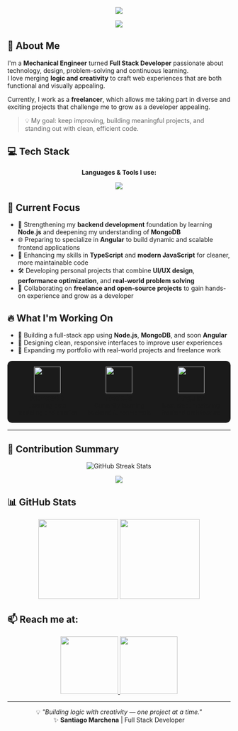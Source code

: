 <p align="center">
  <img src="https://capsule-render.vercel.app/api?type=waving&color=gradient&height=180&section=header&text=Santiago%20Marchena%20👨‍💻&fontSize=40&fontAlignY=35&desc=Mechanical%20Engineer%20|%20Full%20Stack%20Developer%20|%20Frontend%20Enthusiast&descAlignY=55&descAlign=50" />
</p>

<p align="center">
  <img src="https://readme-typing-svg.herokuapp.com?font=Fira+Code&pause=1000&color=F5E427&center=true&vCenter=true&width=700&lines=Hi,+I'm+Santiago+Marchena👋" />
</p>


## 🧠 About Me
I'm a **Mechanical Engineer** turned **Full Stack Developer** passionate about technology, design, problem-solving and continuous learning.  
I love merging **logic and creativity** to craft web experiences that are both functional and visually appealing.  

Currently, I work as a **freelancer**, which allows me taking part in diverse and exciting projects that challenge me to grow as a developer appealing.  

> 💡 My goal: keep improving, building meaningful projects, and standing out with clean, efficient code.

<!-- 
  Santiago Marchena | Full-Stack Developer | Node.js, Angular, TypeScript, MongoDB
  Portfolio | Freelance Developer | UI/UX Optimization | Web Performance
-->

## 💻 Tech Stack
<p align="center"><b>Languages & Tools I use:</b></p>
<p align="center">
  <a href="https://skillicons.dev">
    <img src="https://skillicons.dev/icons?i=js,angular,react,nodejs,mongodb,html,css,bootstrap,py,git,github,figma,vscode" />
  </a>
</p>

## 🚀 Current Focus
- 🌱 Strengthening my **backend development** foundation by learning **Node.js** and deepening my understanding of **MongoDB**
- 🌐 Preparing to specialize in **Angular** to build dynamic and scalable frontend applications
- 🧩 Enhancing my skills in **TypeScript** and **modern JavaScript** for cleaner, more maintainable code
- 🛠 Developing personal projects that combine **UI/UX design**, **performance optimization**, and **real-world problem solving**
- 🤝 Collaborating on **freelance and open-source projects** to gain hands-on experience and grow as a developer

## 🔥 What I'm Working On
- 🚀 Building a full-stack app using **Node.js**, **MongoDB**, and soon **Angular**
- 🎨 Designing clean, responsive interfaces to improve user experiences
- 🧠 Expanding my portfolio with real-world projects and freelance work

<div align="center">

<table style="background-color:#1a1a1a;border-radius:10px;padding:10px;">
<tr>
  <td align="center" width="250">
  <img src="https://skillicons.dev/icons?i=mongodb" width="60"/><br>
  <b>MongoDB</b><br>
  <sub>Learning data modeling and queries</sub>
</td>
<td align="center" width="250">
  <img src="https://skillicons.dev/icons?i=nodejs" width="60"/><br>
  <b>Node.js</b><br>
  <sub>Currently learning backend fundamentals</sub>
</td>
<td align="center" width="250">
  <img src="https://skillicons.dev/icons?i=angular" width="60"/><br>
  <b>Angular</b><br>
  <sub>Next step: mastering frontend architecture</sub>
</td>
</tr>
</table>

</div>

---

## 🧮 Contribution Summary
<p align="center">
  <img src="https://streak-stats.demolab.com/?user=smarchena&theme=transparent&background=0D1117&ring=9370DB&fire=FFD700&currStreakLabel=32CD32&sideLabels=32CD32&sideNums=FFD700&currStreakNum=FFD700&hide_border=false" alt="GitHub Streak Stats"/>
</p>
<p align="center">
  <img src="https://github-profile-summary-cards.vercel.app/api/cards/profile-details?username=smarchena&theme=radical" />
</p>

## 📊 GitHub Stats
<div align="center">  
  <img src="https://github-readme-stats.vercel.app/api?username=smarchena&show_icons=true&theme=transparent&bg_color=0D1117&title_color=32CD32&text_color=FFFFFF&icon_color=FFD700&border_color=9370DB&ring_color=9370DB&hide_border=false" height="180"/>
  <img src="https://github-readme-stats.vercel.app/api/top-langs/?username=smarchena&layout=compact&theme=transparent&bg_color=0D1117&title_color=32CD32&text_color=FFFFFF&icon_color=FFD700&border_color=9370DB&hide_border=false" height="180"/>
</div>


## 📫 Reach me at:
<p align="center">
  <a href="https://www.linkedin.com/in/santiagomarchena" target="_blank">
    <img src="https://img.shields.io/badge/LinkedIn-0A66C2?style=for-the-badge&logo=linkedin&logoColor=white" width="130" style="transition: transform 0.3s;"/>
  </a>
  <a href="mailto:smarchenab@gmail.com">
    <img src="https://img.shields.io/badge/Email-D14836?style=for-the-badge&logo=gmail&logoColor=white" width="130" style="transition: transform 0.3s;"/>
  </a>
</p>

---
<p align="center">
  💡 <i>"Building logic with creativity — one project at a time."</i>  
  <br>✨ <b>Santiago Marchena</b> | Full Stack Developer
</p>




